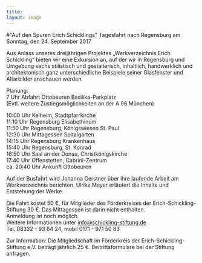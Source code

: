 ```yaml
---
title: 
layout: image
---
```


#"Auf den Spuren Erich Schicklings"
Tagesfahrt nach Regensburg am Sonntag, den 24. September 2017  

Aus Anlass unseres dreijährigen Projektes „Werkverzeichnis Erich Schickling“ bieten wir eine Exkursion an, auf der wir in Regensburg und Umgebung sechs stilistisch und gestalterisch, inhaltlich, handwerklich und architektonisch ganz unterschiedliche Beispiele seiner Glasfenster und Altarbilder anschauen werden. 

Planung:  
7 Uhr Abfahrt Ottobeuren Basilika-Parkplatz  
(Evtl. weitere Zustiegsmöglichkeiten an der A 96 München)  
10:00 Uhr Kelheim, Stadtpfarrkirche   11:10 Uhr Regensburg Elisabethinum   11:50 Uhr Regensburg, Königswiesen St. Paul   12:30 Uhr Mittagessen Spitalgarten  14:15 Uhr Regensburg Krankenhaus  15:40 Uhr Regensburg, St. Konrad  
16:50 Uhr Saal an der Donau, Christkönigskirche  17:40 Uhr Offenstetten, Cabrini-Zentrum  ca. 20:40 Uhr Ankunft Ottobeuren 

Auf der Busfahrt wird Johanna Gerstner über ihre laufende Arbeit am Werkverzeichnis berichten. Ulrike Meyer erläutert die Inhalte und Entstehung der Werke. 

Die Fahrt kostet 50 €, für Mitglieder des Förderkreises der Erich-Schickling-Stiftung 30 €.
Das Mittagessen ist darin nicht enthalten.  
Anmeldung ist noch möglich.   
Weitere Informationen unter info@schickling-stiftung.de   
Tel. 08332 - 93 64 24, mobil 0171 - 971 50 83

Zur Information:
Die Mitgliedschaft im Förderkreis der Erich-Schickling-Stiftung e.V. beträgt jährlich 25 €. Beitrittsformulare bei der Stiftung anfragen.
